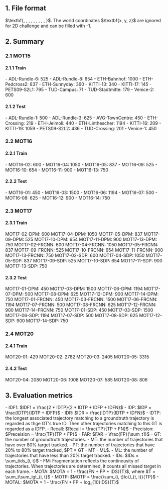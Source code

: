 <h2>1. File format</h2>
$\textbf{<frame>, <id>, <bb\_left>, <bb\_top>, <bb\_width>, <bb\_height>, <conf>, <x>, <y>, <z>}$. The world coordinates $\textbf{x, y, z}$ are ignored for 2D challenge and can be filled with -1.
<h2>2. Summary</h2>
<h3>2.1 MOT15</h3>
<h4>2.1.1 Train</h4>
- ADL-Rundle-6: 525
- ADL-Rundle-8: 654
- ETH-Bahnhof: 1000
- ETH-Pedcross2: 837
- ETH-Sunnyday: 360
- KITTI-13: 340
- KITTI-17: 145
- PETS09-S2L1: 795
- TUD-Campus: 71
- TUD-Stadtmitte: 179
- Venice-2: 600
<h4>2.1.2 Test</h4>
- ADL-Rundle-1: 500
- ADL-Rundle-3: 625
- AVG-TownCentre: 450
- ETH-Crossing: 219
- ETH-Jelmoli: 440
- ETH-Linthescher: 1194
- KITTI-16: 209
- KITTI-19: 1059
- PETS09-S2L2: 436
- TUD-Crossing: 201
- Venice-1: 450
<h3>2.2 MOT16</h3>
<h4>2.2.1 Train</h4>
- MOT16-02: 600
- MOT16-04: 1050
- MOT16-05: 837
- MOT16-09: 525
- MOT16-10: 654
- MOT16-11: 900
- MOT16-13: 750
<h4>2.2.2 Test</h4>
- MOT16-01: 450
- MOT16-03: 1500
- MOT16-06: 1194
- MOT16-07: 500
- MOT16-08: 625
- MOT16-12: 900
- MOT16-14: 750
<h3>2.3 MOT17</h3>
<h4>2.3.1 Train</h4>
MOT17-02-DPM: 600
MOT17-04-DPM: 1050
MOT17-05-DPM: 837
MOT17-09-DPM: 525
MOT17-10-DPM: 654
MOT17-11-DPM: 900
MOT17-13-DPM: 750
MOT17-02-FRCNN: 600
MOT17-04-FRCNN: 1050
MOT17-05-FRCNN: 837
MOT17-09-FRCNN: 525
MOT17-10-FRCNN: 654
MOT17-11-FRCNN: 900
MOT17-13-FRCNN: 750
MOT17-02-SDP: 600
MOT17-04-SDP: 1050
MOT17-05-SDP: 837
MOT17-09-SDP: 525
MOT17-10-SDP: 654
MOT17-11-SDP: 900
MOT17-13-SDP: 750
<h4>2.3.2 Test</h4>
MOT17-01-DPM: 450
MOT17-03-DPM: 1500
MOT17-06-DPM: 1194
MOT17-07-DPM: 500
MOT17-08-DPM: 625
MOT17-12-DPM: 900
MOT17-14-DPM: 750
MOT17-01-FRCNN: 450
MOT17-03-FRCNN: 1500
MOT17-06-FRCNN: 1194
MOT17-07-FRCNN: 500
MOT17-08-FRCNN: 625
MOT17-12-FRCNN: 900
MOT17-14-FRCNN: 750
MOT17-01-SDP: 450
MOT17-03-SDP: 1500
MOT17-06-SDP: 1194
MOT17-07-SDP: 500
MOT17-08-SDP: 625
MOT17-12-SDP: 900
MOT17-14-SDP: 750
<h3>2.4 MOT20</h3>
<h4>2.4.1 Train</h4>
MOT20-01: 429
MOT20-02: 2782
MOT20-03: 2405
MOT20-05: 3315
<h4>2.4.2 Test</h4>
MOT20-04: 2080
MOT20-06: 1008
MOT20-07: 585
MOT20-08: 806
<h2>3. Evaluation metrics</h2>
- IDF1: $IDF1 = \frac{2 * IDTP}{2 * IDTP + IDFP + IDFN}$
- IDP: $IDP = \frac{IDTP}{IDTP + IDFP}$
- IDR: $IDR = \frac{IDTP}{IDTP + IDFN}$
- IDTP: the longest associated trajectory matching to a groundtruth trajectory is regarded as thge GT's true ID. Then other trajectories matching to this GT is regarded as a IDFP.
- Recall: $Recall = \frac{TP}{TP + FN}$
- Precision: $Preceision = \frac{TP}{TP + FP}$
- FAR: $FAR = \frac{FP}{\sum_t1}$
- GT: the number of groundtruth trajectories.
- MT: the number of trajectories that have over 80% target tracked.
- PT: the number of trajectories that have 20% to 80% target tracked, $PT = GT - MT - ML$.
- ML: the number of trajectories that have less than 20% target tracked.
- IDs: $IDs = \sum_tids_{i, t}$
- FM: Fragmentation reflects the continousity of trajectories. When trajectories are determined, it counts all missed target in each frame.
- MOTA: $MOTA = 1 - \frac{FN + FP + IDS}{T}$, where $T = \sum_t\sum_igt_{i, t}$
- MOTP: $MOTP = \frac{\sum_{i, t}IoU_{t, i}}{TP}$
- MOTAL: $MOTA = 1 - \frac{FN + FP + log_{10}IDS}{T}$